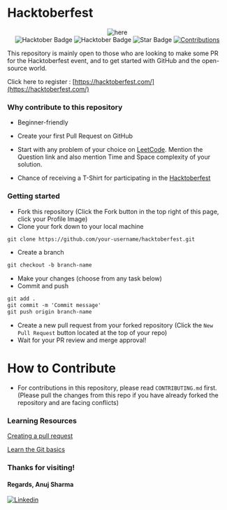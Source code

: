# Hacktoberfest

<div align="center">
<img src="https://drive.google.com/uc?export=view&id=1ymdz7cV_gsYAHGAZoxNyz42vyayz-aS5" alt="here"/>
</div>

<div align="center">
<img src="https://badges.frapsoft.com/os/v1/open-source.svg?v=102" alt="Hacktober Badge" />
<img src="https://img.shields.io/badge/HacktoberFest-2022-blueviolet" alt="Hacktober Badge"/>
 <img src="https://img.shields.io/static/v1?label=%F0%9F%8C%9F&message=If%20Useful&style=style=flat&color=BC4E99" alt="Star Badge"/>
 <a href="https://github.com/codemistic" ><img src="https://img.shields.io/badge/Contributions-welcome-violet.svg?style=flat&logo=git" alt="Contributions" /></a>
</div>


  

This repository is mainly open to those who are looking to make some PR for the Hacktoberfest event, and to get started with GitHub and the open-source world.

Click here to register : [https://hacktoberfest.com/](https://hacktoberfest.com/)
  


### Why contribute to this repository

  

- Beginner-friendly

  

- Create your first Pull Request on GitHub

  

- Start with any problem of your choice on [LeetCode](https://leetcode.com). Mention the Question link and also mention Time and Space complexity of your solution.

  

- Chance of receiving a T-Shirt for participating in the [Hacktoberfest](https://hacktoberfest.digitalocean.com)

### Getting started

* Fork this repository (Click the Fork button in the top right of this page, click your Profile Image)
* Clone your fork down to your local machine

```markdown
git clone https://github.com/your-username/hacktoberfest.git
```

* Create a branch

```markdown
git checkout -b branch-name
```

* Make your changes (choose from any task below)
* Commit and push

```markdown
git add .
git commit -m 'Commit message'
git push origin branch-name
```

* Create a new pull request from your forked repository (Click the `New Pull Request` button located at the top of your repo)
* Wait for your PR review and merge approval!


# How to Contribute

  
- For contributions in this repository, please read `CONTRIBUTING.md` first. (Please pull the changes from this repo if you have already forked the repository and are facing conflicts)

  

### Learning Resources

  

[Creating a pull request](https://services.github.com/on-demand/intro-to-github/create-pull-request)

  

[Learn the Git basics](https://try.github.io)


### Thanks for visiting!
#### Regards, Anuj Sharma
[![Linkedin](https://img.shields.io/badge/-LinkedIn-blue?style=flat-square&logo=Linkedin&logoColor=white&link=https://www.linkedin.com/in/imanujsharma999/)](https://www.linkedin.com/in/imanujsharma999/)
